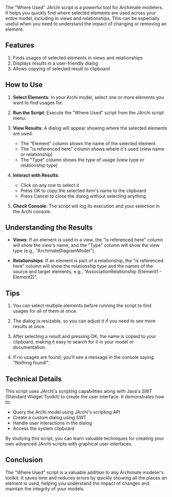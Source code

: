 The "Where Used" JArchi script is a powerful tool for Archimate modelers. It helps you quickly find where selected elements are used across your entire model, including in views and relationships. This can be especially useful when you need to understand the impact of changing or removing an element.

## Features

1. Finds usages of selected elements in views and relationships
2. Displays results in a user-friendly dialog
3. Allows copying of selected result to clipboard

## How to Use

1. **Select Elements**: In your Archi model, select one or more elements you want to find usages for.

2. **Run the Script**: Execute the "Where Used" script from the JArchi script menu.

3. **View Results**: A dialog will appear showing where the selected elements are used:
   - The "Element" column shows the name of the selected element
   - The "is referenced here" column shows where it's used (view name or relationship)
   - The "Type" column shows the type of usage (view type or relationship type)

4. **Interact with Results**: 
   - Click on any row to select it
   - Press OK to copy the selected item's name to the clipboard
   - Press Cancel to close the dialog without selecting anything

5. **Check Console**: The script will log its execution and your selection in the Archi console.

## Understanding the Results

- **Views**: If an element is used in a view, the "is referenced here" column will show the view's name, and the "Type" column will show the view type (e.g., "ArchimateDiagramModel").

- **Relationships**: If an element is part of a relationship, the "is referenced here" column will show the relationship type and the names of the source and target elements, e.g., "AssociationRelationship (Element1 - Element2)".

## Tips

1. You can select multiple elements before running the script to find usages for all of them at once.

2. The dialog is resizable, so you can adjust it if you need to see more results at once.

3. After selecting a result and pressing OK, the name is copied to your clipboard, making it easy to search for it in your model or documentation.

4. If no usages are found, you'll see a message in the console saying "Nothing found!".

## Technical Details

This script uses JArchi's scripting capabilities along with Java's SWT (Standard Widget Toolkit) to create the user interface. It demonstrates how to:

- Query the Archi model using JArchi's scripting API
- Create a custom dialog using SWT
- Handle user interactions in the dialog
- Access the system clipboard

By studying this script, you can learn valuable techniques for creating your own advanced JArchi scripts with graphical user interfaces.

## Conclusion

The "Where Used" script is a valuable addition to any Archimate modeler's toolkit. It saves time and reduces errors by quickly showing all the places an element is used, helping you understand the impact of changes and maintain the integrity of your models.